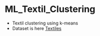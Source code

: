 # ML_Textil_Clustering
- Textil clustering using k-means
- Dataset is here [Textiles](https://drive.google.com/file/d/1B-JJP5S0I1bIeX1poJJmirpOuT03yATK/view?usp=sharing)
